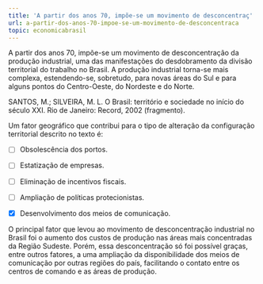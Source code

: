 ```yaml
---
title: 'A partir dos anos 70, impõe-se um movimento de desconcentraç'
url: a-partir-dos-anos-70-impoe-se-um-movimento-de-desconcentraca
topic: economicabrasil
---
```



A partir dos anos 70, impõe-se um movimento de desconcentração da produção industrial, uma das manifestações do desdobramento da divisão territorial do trabalho no Brasil. A produção industrial torna-se mais complexa, estendendo-se, sobretudo, para novas áreas do Sul e para alguns pontos do Centro-Oeste, do Nordeste e do Norte.

SANTOS, M.; SILVEIRA, M. L. O Brasil: território e sociedade no início do século XXI. Rio de Janeiro: Record, 2002 (fragmento).

Um fator geográfico que contribui para o tipo de alteração da configuração territorial descrito no texto é:



- [ ] Obsolescência dos portos.
- [ ] Estatização de empresas.
- [ ] Eliminação de incentivos fiscais.
- [ ] Ampliação de políticas protecionistas.
- [x] Desenvolvimento dos meios de comunicação.


O principal fator que levou ao movimento de desconcentração industrial no Brasil foi o aumento dos custos de produção nas áreas mais concentradas da Região Sudeste. Porém, essa desconcentração só foi possível graças, entre outros fatores, a uma ampliação da disponibilidade dos meios de comunicação por outras regiões do país, facilitando o contato entre os centros de comando e as áreas de produção.
